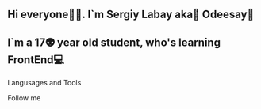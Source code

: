 ## Hi everyone👋💜. I`m Sergiy Labay aka🐙 Odeesay🔱

## I`m a 17👽 year old student, who's learning FrontEnd💻

Langusages and Tools

Follow me